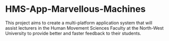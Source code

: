 # HMS-App-Marvellous-Machines

This project aims to create a multi-platform application system that will assist lecturers in the Human Movement Sciences Faculty at the North-West University to provide better and faster feedback to their students.
